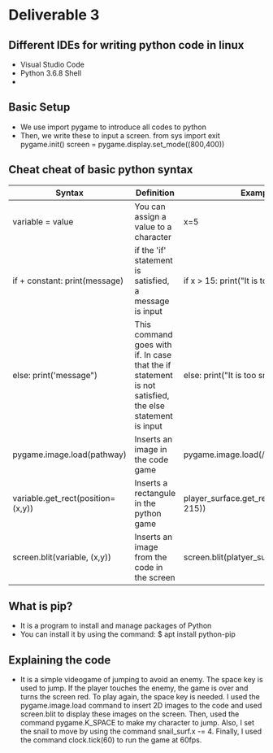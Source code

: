 # Deliverable 3

## Different IDEs for writing python code in linux
* Visual Studio Code
* Python 3.6.8 Shell
* 
## Basic Setup
* We use import pygame to introduce all codes to python
* Then, we write these to input a screen. 
from sys import exit 
pygame.init()
screen = pygame.display.set_mode((800,400))

## Cheat cheat of basic python syntax
| Syntax | Definition | Example|
|--------|------------|--------|
| variable = value | You can assign a value to a character| x=5|
| if + constant: print(message)| if the 'if' statement is satisfied, a message is input| if x > 15: print("It is too big")|
| else: print('message")| This command goes with if. In case that the if statement is not satisfied, the else statement is input| else: print("It is too small")|
|pygame.image.load(pathway)| Inserts an image in the code game| pygame.image.load(/cis106/snail.png)|
|variable.get_rect(position= (x,y))| Inserts a rectangule in the python game| player_surface.get_rect(topleft= (80, 215))|
|screen.blit(variable, (x,y))| Inserts an image from the code in the screen| screen.blit(platyer_surface, (0,0))|

## What is pip?
* It is a program to install and manage packages of Python
* You can install it by using the command: $ apt install python-pip

## Explaining the code 
* It is a simple videogame of jumping to avoid an enemy. The space key is used to jump. If the player touches the enemy, the game is over and turns the screen red. To play again, the space key is needed. I used the pygame.image.load command to insert 2D images to the code and used screen.blit to display these images on the screen. Then, used the command pygame.K_SPACE to make my character to jump. Also, I set the snail to move by using the command snail_surf.x -= 4. Finally, I used the command clock.tick(60) to run the game at 60fps.